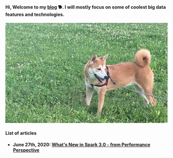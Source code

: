 #### Hi, Welcome to my [blog](https://mingwei-li.github.io) :dog2:. I will mostly focus on some of coolest big data features and technologies.

![houhou](./images/houhou.png)

#### List of articles

- **June 27th, 2020: [What's New in Spark 3.0 - from Performance Perspective](./blogs/spark-3.0.md)**